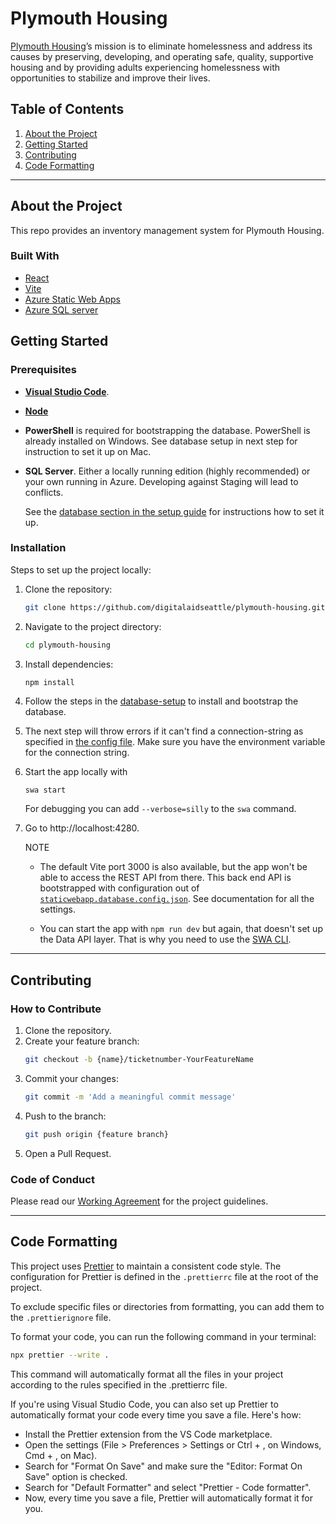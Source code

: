 # Plymouth Housing
[Plymouth Housing](https://plymouthhousing.org/)’s mission is to eliminate homelessness and address its causes by preserving, developing, and operating safe, quality, supportive housing and by providing adults experiencing homelessness with opportunities to stabilize and improve their lives.

## **Table of Contents**  
1. [About the Project](#about-the-project)  
1. [Getting Started](#getting-started)  
1. [Contributing](#contributing)  
1. [Code Formatting](#code-formatting)

---

## **About the Project**  
This repo provides an inventory management system for Plymouth Housing. 

### **Built With**  
- [React](https://example.com)  
- [Vite](https://example.com)  
- [Azure Static Web Apps](https://example.com)
- [Azure SQL server](https://example.com)

## **Getting Started**  

### **Prerequisites**  

- [**Visual Studio Code**](https://code.visualstudio.com/download). 

- [**Node**](https://docs.npmjs.com/downloading-and-installing-node-js-and-npm)

- **PowerShell** is required for bootstrapping the database. PowerShell is already installed on Windows. See database setup in next step for instruction to set it up on Mac.

- **SQL Server**. Either a locally running edition (highly recommended) or your own running in Azure. Developing against Staging will lead to conflicts. 

    See the [database section in the setup guide](/docs/setup-guide.md#local-database-for-development) for instructions how to set it up. 

### **Installation**  
Steps to set up the project locally:  
1. Clone the repository:  
   ```bash
   git clone https://github.com/digitalaidseattle/plymouth-housing.git
   ```  
1. Navigate to the project directory:  
   ```bash
   cd plymouth-housing
   ```  
1. Install dependencies:  
   ```bash
   npm install
   ```  
1. Follow the steps in the [database-setup](/docs/database-setup.md) to install and bootstrap the database. 

1. The next step will throw errors if it can't find a connection-string as specified in [the config file](./swa-db-connections/staticwebapp.database.config.json). Make sure you have the environment variable for the connection string. 

1. Start the app locally with 
    ```
    swa start 
    ```
    For debugging you can add ```--verbose=silly``` to the ```swa``` command.
   
1. Go to http://localhost:4280.

   NOTE
   - The default Vite port 3000 is also available, but the app won't be able to access the REST API from there. This back end API is bootstrapped with configuration out of [```staticwebapp.database.config.json```](../swa-db-connections/staticwebapp.database.config.json). See documentation for all the settings. 

    - You can start the app with ```npm run dev``` but again, that doesn't set up the Data API layer. That is why you need to use the [SWA CLI](https://azure.github.io/static-web-apps-cli/docs/intro).  


---

## **Contributing**  

### **How to Contribute**  
1. Clone the repository.  
2. Create your feature branch:  
   ```bash
   git checkout -b {name}/ticketnumber-YourFeatureName
   ```  
3. Commit your changes:  
   ```bash
   git commit -m 'Add a meaningful commit message'
   ```  
4. Push to the branch:  
   ```bash
   git push origin {feature branch}
   ```  
5. Open a Pull Request.  

### **Code of Conduct**  
Please read our [Working Agreement](docs/working-agreement.md) for the project guidelines.

---


## Code Formatting

This project uses [Prettier](https://prettier.io/) to maintain a consistent code style. The configuration for Prettier is defined in the `.prettierrc` file at the root of the project.

To exclude specific files or directories from formatting, you can add them to the `.prettierignore` file.

To format your code, you can run the following command in your terminal:

```bash
npx prettier --write .
```
This command will automatically format all the files in your project according to the rules specified in the .prettierrc file.

If you're using Visual Studio Code, you can also set up Prettier to automatically format your code every time you save a file. Here's how:

- Install the Prettier extension from the VS Code marketplace.
- Open the settings (File > Preferences > Settings or Ctrl + , on Windows, Cmd + , on Mac).
- Search for "Format On Save" and make sure the "Editor: Format On Save" option is checked.
- Search for "Default Formatter" and select "Prettier - Code formatter".
- Now, every time you save a file, Prettier will automatically format it for you.

